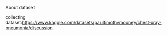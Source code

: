 About dataset

collecting dataset:https://www.kaggle.com/datasets/paultimothymooney/chest-xray-pneumonia/discussion
